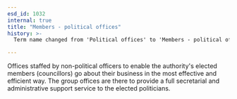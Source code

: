```yaml
---
esd_id: 1032
internal: true
title: "Members - political offices"
history: >-
  Term name changed from 'Political offices' to 'Members - political offices' in version 3.00.  Scope notes added in version 3.01.

---
```


Offices staffed by non-political officers to enable the authority's elected members (councillors) go about their business in the most effective and efficient way.  The group offices are there to provide a full secretarial and administrative support service to the elected politicians.

